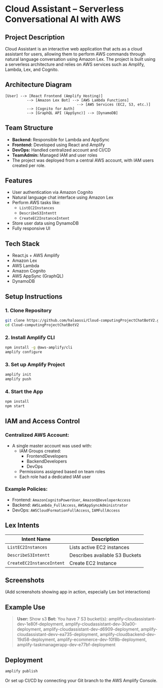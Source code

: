 #  Cloud Assistant – Serverless Conversational AI with AWS

##  Project Description
Cloud Assistant is an interactive web application that acts as a cloud assistant for users, allowing them to perform AWS commands through natural language conversation using Amazon Lex. The project is built using a serverless architecture and relies on AWS services such as Amplify, Lambda, Lex, and Cognito.

##  Architecture Diagram
```
[User] --> [React Frontend (Amplify Hosting)]
          --> [Amazon Lex Bot] --> [AWS Lambda Functions]
                                 --> [AWS Services (EC2, S3, etc.)]
          --> [Cognito for Auth]
          --> [GraphQL API (AppSync)] --> [DynamoDB]
```

## Team Structure
- **Backend:** Responsible for Lambda and AppSync
- **Frontend:** Developed using React and Amplify
- **DevOps:** Handled centralized account and CI/CD
- **TeamAdmin:** Managed IAM and user roles
- The project was deployed from a central AWS account, with IAM users created per role.

## Features
- User authentication via Amazon Cognito
- Natural language chat interface using Amazon Lex
- Perform AWS tasks like:
  - `ListEC2Instances`
  - `DescribeS3Intentt`
  - `CreateEC2InstanceIntent`
- Store user data using DynamoDB
- Fully responsive UI

##  Tech Stack
- React.js + AWS Amplify
- Amazon Lex
- AWS Lambda
- Amazon Cognito
- AWS AppSync (GraphQL)
- DynamoDB

##  Setup Instructions

### 1. Clone Repository
```bash
git clone https://github.com/halaassi/Cloud-computingProjectChatBotV2.git
cd Cloud-computingProjectChatBotV2
```

### 2. Install Amplify CLI
```bash
npm install -g @aws-amplify/cli
amplify configure
```

### 3. Set up Amplify Project
```bash
amplify init
amplify push
```

### 4. Start the App
```bash
npm install
npm start
```

##  IAM and Access Control

### Centralized AWS Account:
- A single master account was used with:
  - IAM Groups created:
    - FrontendDevelopers
    - BackendDevelopers
    - DevOps
  - Permissions assigned based on team roles
  - Each role had a dedicated IAM user

### Example Policies:
- Frontend: `AmazonCognitoPowerUser`, `AmazonQDeveloperAccess`
- Backend: `AWSLambda_FullAccess`, `AWSAppSyncAdministrator`
- DevOps: `AWSCloudFormationFullAccess`, `IAMFullAccess`

## Lex Intents
| Intent Name               | Description                         |
|---------------------      |-------------------------------------|
| `ListEC2Instances`        | Lists active EC2 instances          |
| `DescribeS3Intentt`       | Describes available S3 Buckets      |
| `CreateEC2InstanceIntent` | Create EC2 Instance                 |

## Screenshots
(Add screenshots showing app in action, especially Lex bot interactions)

## Example Use
> **User:** Show s3 
> **Bot:** You have 7 S3 bucket(s): amplify-cloudassistant-dev-1e80f-deployment, amplify-cloudassistant-dev-30a00-deployment, amplify-cloudassistant-dev-d6909-deployment, amplify-cloudassistant-devv-ea735-deployment, amplify-cloudbackend-dev-19d58-deployment, amplify-ecommerce-dev-10f8b-deployment, amplify-taskmanagerapp-dev-e77bf-deployment


## Deployment
```bash
amplify publish
```
Or set up CI/CD by connecting your Git branch to the AWS Amplify Console.


